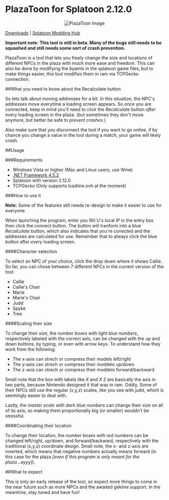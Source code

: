 # PlazaToon for Splatoon 2.12.0

<p align="center">
  <img src="http://i.imgur.com/MO3ZQ13.png" alt="PlazaToon Image"/>
</p>

[Downloads](https://github.com/yahya14/PlazaToon/releases/latest) | [Splatoon Modding Hub](http://gbatemp.net/threads/splatoon-modding-hub.425670/)

**Important note: This tool is still in beta. Many of the bugs still needs to be squashed and still needs some sort of crash prevention.**

PlazaToon is a tool that lets you freely change the size and locations of different NPCs in the plaza with much more ease and freedom. This can also be done by modifying the byamls in the splatoon game files, but to make things easier, this tool modifies them in ram via TCPGecko connection.

##What you need to know about the Recalculate button

So lets talk about moving addresses for a bit. In this situation, the NPC's addresses move everytime a loading screen appears. So once you are connected, keep in mind you'll need to click the *Recalculate* button *after* every loading screen in the plaza. (but sometimes they don't move anymore, but better be safe to *prevent crashes*.)

Also make sure that you disconnect the tool if you want to go online, if by chance you change a value in the tool during a match, your game will likely crash.

##Usage

###Requirements

+ Windows Vista or higher (Mac and Linux users, use Wine)
+ [.NET Framework 4.5.2](http://go.microsoft.com/fwlink/?LinkId=328843)
+ Splatoon with version 2.12.0
+ TCPGecko (Only supports loadiine.ovh at the moment)

###How to use it

**Note:** Some of the features still needs re-design to make it easier to use for everyone.

When launching the program, enter you Wii U's local IP in the entry box then click the connect button. The button will tranform into a blue *Recalculate* button, which also indicates that you're conected and the addresses are calculated for use. Remember that to always click the blue button after *every* loading screen.

####Character selection

To select an NPC of your choice, click the drop down where it shows Callie. So far, you can chose between 7 different NPCs in the current version of the tool:

+ Callie
+ Callie's Chair
+ Marie
+ Marie's Chair
+ Judd
+ Spyke
+ Tree

####Scaling their size

To change their size, the *number boxes with light blue numbers*, respectively labeled with the correct axis, can be changed with the up and down buttons, by typing, or even with arrow keys. To understand how they work from the following:

- The x-axis can strech or compress their models left/right
- The y-axis can strech or compress their moddels up/down
- The z-axis can strech or compress their moddels forward/backward

Small note that the box with labels like *X* and *X 2* are basically the axis in two parts, because Nintendo designed it that way in ram. Oddly, Some of their NPCs still use the regular (x,y,z) scales, like you see with judd, which is seemingly easier to deal with.

Lastly, the *master scale with dark blue numbers* can change their size on all of its axis, so making them proportionally big (or smaller) wouldn't be stressful.

####Coordinating their location

To change their location, the *number boxes with red numbers* can be changed left/right, up/down, and forward/backward, respectively with the traditional (x,y,z) coordinate design. Small note, the x- and z-axis are inverted, which means that negative numbers actually means forward (in this case for the plaza *[even if this program is only meant for the plaza...ayyy]*).

##What to expect

This is only an early release of the tool, so expect more things to come in the near future such as more NPCs and the awaited gekiine support. In the meantime, stay tuned and have fun!
